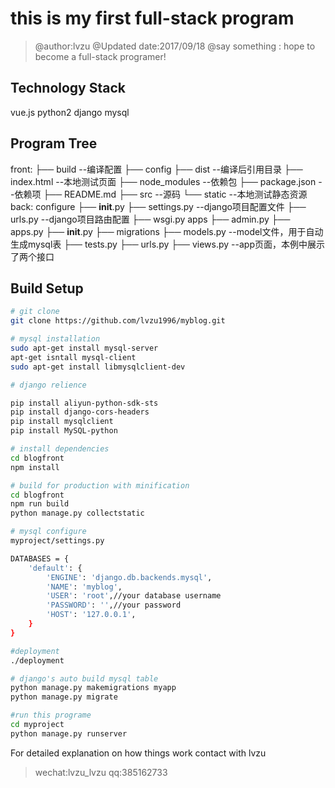 # this is my first full-stack program

>@author:lvzu
>@Updated date:2017/09/18
>@say something : hope to become a full-stack programer!

## Technology Stack

vue.js python2 django mysql

## Program Tree
front:
├── build --编译配置
├── config
├── dist  --编译后引用目录
├── index.html  --本地测试页面
├── node_modules  --依赖包
├── package.json  --依赖项
├── README.md
├── src  --源码
└── static  --本地测试静态资源
back:
configure
├── __init__.py
├── settings.py  --django项目配置文件
├── urls.py  --django项目路由配置
├── wsgi.py
apps
├── admin.py
├── apps.py
├── __init__.py
├── migrations
├── models.py  --model文件，用于自动生成mysql表
├── tests.py
├── urls.py
├── views.py  --app页面，本例中展示了两个接口  


## Build Setup

``` bash
# git clone
git clone https://github.com/lvzu1996/myblog.git

# mysql installation
sudo apt-get install mysql-server
apt-get isntall mysql-client
sudo apt-get install libmysqlclient-dev

# django relience

pip install aliyun-python-sdk-sts
pip install django-cors-headers
pip install mysqlclient
pip install MySQL-python

# install dependencies
cd blogfront
npm install

# build for production with minification
cd blogfront
npm run build
python manage.py collectstatic

# mysql configure
myproject/settings.py

DATABASES = {
    'default': {
        'ENGINE': 'django.db.backends.mysql',
        'NAME': 'myblog',
        'USER': 'root',//your database username
        'PASSWORD': '',//your password
        'HOST': '127.0.0.1',
    }
}

#deployment
./deployment

# django's auto build mysql table
python manage.py makemigrations myapp
python manage.py migrate

#run this programe
cd myproject
python manage.py runserver
```

For detailed explanation on how things work
contact with lvzu
>wechat:lvzu_lvzu
qq:385162733
